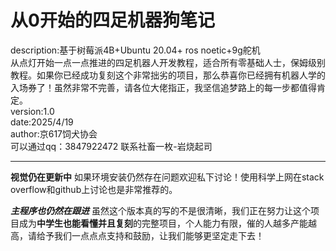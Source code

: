 # 从0开始的四足机器狗笔记
description:基于树莓派4B+Ubuntu 20.04+ ros noetic+9g舵机  
从点灯开始一点一点推进的四足机器人开发教程，适合所有零基础人士，保姆级别教程。如果你已经成功复刻这个非常拙劣的项目，那么恭喜你已经拥有机器人学的入场券了！虽然非常不完善，请各位大佬指正，我坚信追梦路上的每一步都值得肯定。  
 version:1.0  
 date:2025/4/19  
 author:京617饲犬协会  
 可以通过qq：3847922472  联系社畜一枚-岩烧起司
 ***
**视觉仍在更新中**
如果环境安装仍然存在问题欢迎私下讨论！使用科学上网在stack overflow和github上讨论也是非常推荐的。

***主程序也仍然在跟进***
虽然这个版本真的写的不是很清晰，我们正在努力让这个项目成为**中学生也能看懂并且复刻**的完整项目，个人能力有限，催的人越多产能越高，请给予我们一点点点支持和鼓励，让我们能够更坚定走下去！